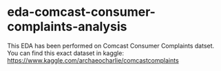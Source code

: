 # eda-comcast-consumer-complaints-analysis

This EDA has been performed on Comcast Consumer Complaints datset. You can find this exact dataset in kaggle: https://www.kaggle.com/archaeocharlie/comcastcomplaints
